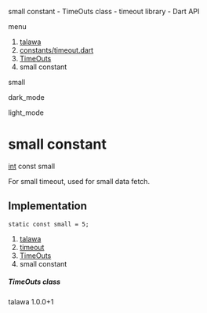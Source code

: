 




small constant - TimeOuts class - timeout library - Dart API







menu

1. [talawa](../../index.html)
2. [constants/timeout.dart](../../file-___home_harshil_Desktop_open-source_palisadoes_talawa_lib_constants_timeout/)
3. [TimeOuts](../../file-___home_harshil_Desktop_open-source_palisadoes_talawa_lib_constants_timeout/TimeOuts-class.html)
4. small constant

small


dark\_mode

light\_mode




# small constant


[int](https://api.flutter.dev/flutter/dart-core/int-class.html)
const small

For small timeout, used for small data fetch.


## Implementation

```
static const small = 5;
```

 


1. [talawa](../../index.html)
2. [timeout](../../file-___home_harshil_Desktop_open-source_palisadoes_talawa_lib_constants_timeout/)
3. [TimeOuts](../../file-___home_harshil_Desktop_open-source_palisadoes_talawa_lib_constants_timeout/TimeOuts-class.html)
4. small constant

##### TimeOuts class





talawa
1.0.0+1






